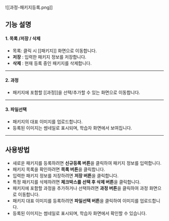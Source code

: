 ![[과정-패키지등록.png]]

## 기능 설명

#### 1. **목록 /저장 / 삭제**
- 목록: 클릭 시 [[패키지]] 화면으로 이동합니다.  
- **저장** : 입력한 패키지 정보를 저장합니다.  
- **삭제** : 현재 등록 중인 패키지를 삭제합니다. 

---

#### 2. **과정**
-  패키지에 포함할 [[과정]]을 선택/추가할 수 있는 화면으로 이동합니다.  

---

#### 3. **파일선택**
- 패키지의 대표 이미지를 업로드합니다.  
- 등록된 이미지는 썸네일로 표시되며, 학습자 화면에서 보여집니다.  

---
## 사용방법
- 새로운 패키지를 등록하려면 **신규등록 버튼**을 클릭하여 패키지 정보를 입력합니다.  
- 패키지 목록을 확인하려면 **목록 버튼**을 클릭합니다.  
- 입력한 패키지 정보를 저장하려면 **저장 버튼**을 클릭합니다.  
- 특정 패키지를 삭제하려면 **체크박스를 선택 후 삭제 버튼**을 클릭합니다.  
- 패키지에 포함할 과정을 추가하거나 선택하려면 **과정 버튼**을 클릭하여 과정 화면으로 이동합니다.  
- 패키지 대표 이미지를 등록하려면 **파일선택 버튼**을 클릭하여 이미지를 업로드합니다.  
- 등록된 이미지는 썸네일로 표시되며, 학습자 화면에서 확인할 수 있습니다.  

